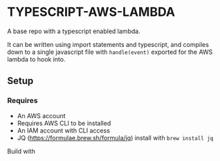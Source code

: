 # TYPESCRIPT-AWS-LAMBDA

A base repo with a typescript enabled lambda.

It can be written using import statements and typescript, and compiles down to a single javascript file with `handle(event)` exported for the AWS lambda to hook into.

## Setup

### Requires
* An AWS account
* Requires AWS CLI to be installed 
* An IAM account with CLI access
* JQ (https://formulae.brew.sh/formula/jq) install with `brew install jq` 

Build with